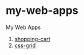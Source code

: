 # my-web-apps
My Web Apps

1. [shopping-cart](https://nyanmyohtet.github.io/shopping-cart)
2. [css-grid](https://nyanmyohtet.github.io/css-grid/)

